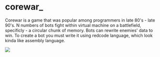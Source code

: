 # corewar_

Corewar is a game that was popular among programmers in late 80's - late 90's. N numbers of bots fight within virtual machine on a battlefield, specificly - a circular chunk of memory. Bots can rewrite enemies' data to win. To create a bot you must write it using redcode language, which look kinda like assembly language.


![](https://github.com/dpyrozho/corewar_/blob/master/gif_corewar.gif)
